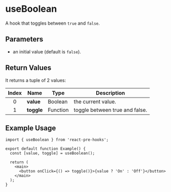 # useBoolean

A hook that toggles between `true` and `false`.

## Parameters

- an initial value (default is `false`).

## Return Values

It returns a tuple of 2 values:

| Index | Name       | Type     | Description                    |
| :---: | ---------- | -------- | ------------------------------ |
|   0   | **value**  | Boolean  | the current value.             |
|   1   | **toggle** | Function | toggle between true and false. |

## Example Usage

```tsx
import { useBoolean } from 'react-pre-hooks';

export default function Example() {
  const [value, toggle] = useBoolean();

  return (
    <main>
      <button onClick={() => toggle()}>{value ? 'On' : 'Off'}</button>
    </main>
  );
}
```
